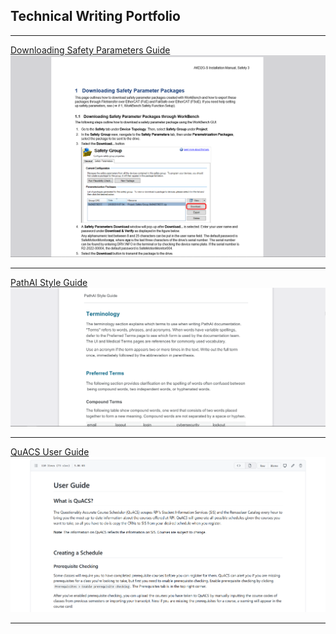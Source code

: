 ## Technical Writing Portfolio
---
[Downloading Safety Parameters Guide](/pdf/feature_proposal.pdf)
<img src="images/downloading_parameters.PNG?raw=true"/>

---
[PathAI Style Guide](/pdf/style_guide.pdf)
<img src="images/style_guide.PNG?raw=true"/>

---
[QuACS User Guide](https://github.com/cmlino/quacs/blob/user_guide/userguide/user_guide.md)
<img src="images/quacs_guide.PNG?raw=true"/>

---
